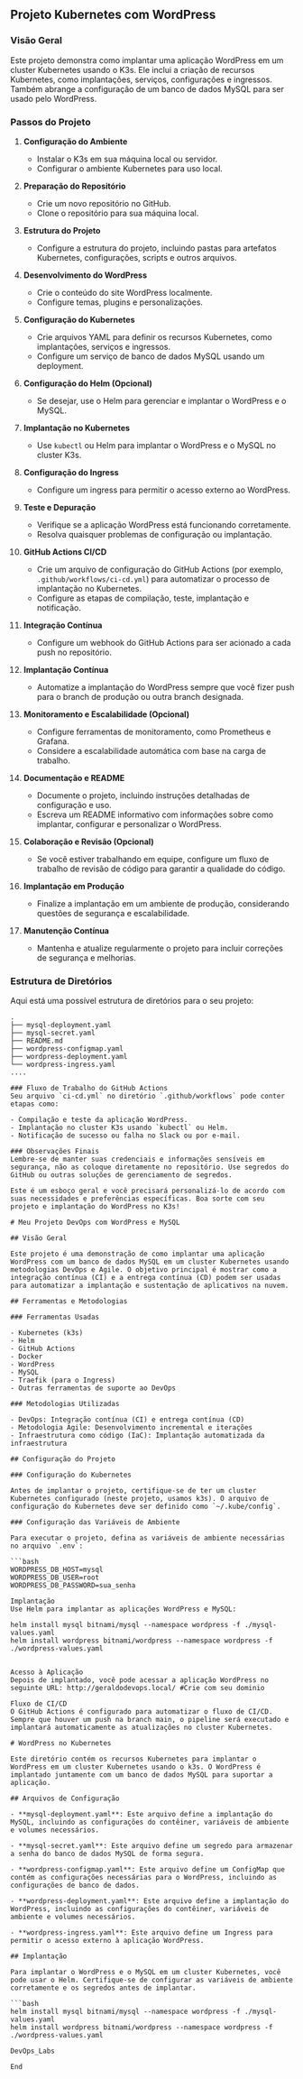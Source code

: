 
## Projeto Kubernetes com WordPress

### Visão Geral
Este projeto demonstra como implantar uma aplicação WordPress em um cluster Kubernetes usando o K3s. Ele inclui a criação de recursos Kubernetes, como implantações, serviços, configurações e ingressos. Também abrange a configuração de um banco de dados MySQL para ser usado pelo WordPress.

### Passos do Projeto
1. **Configuração do Ambiente**
   - Instalar o K3s em sua máquina local ou servidor.
   - Configurar o ambiente Kubernetes para uso local.

2. **Preparação do Repositório**
   - Crie um novo repositório no GitHub.
   - Clone o repositório para sua máquina local.

3. **Estrutura do Projeto**
   - Configure a estrutura do projeto, incluindo pastas para artefatos Kubernetes, configurações, scripts e outros arquivos.

4. **Desenvolvimento do WordPress**
   - Crie o conteúdo do site WordPress localmente.
   - Configure temas, plugins e personalizações.

5. **Configuração do Kubernetes**
   - Crie arquivos YAML para definir os recursos Kubernetes, como implantações, serviços e ingressos.
   - Configure um serviço de banco de dados MySQL usando um deployment.

6. **Configuração do Helm (Opcional)**
   - Se desejar, use o Helm para gerenciar e implantar o WordPress e o MySQL.

7. **Implantação no Kubernetes**
   - Use `kubectl` ou Helm para implantar o WordPress e o MySQL no cluster K3s.

8. **Configuração do Ingress**
   - Configure um ingress para permitir o acesso externo ao WordPress.

9. **Teste e Depuração**
   - Verifique se a aplicação WordPress está funcionando corretamente.
   - Resolva quaisquer problemas de configuração ou implantação.

10. **GitHub Actions CI/CD**
    - Crie um arquivo de configuração do GitHub Actions (por exemplo, `.github/workflows/ci-cd.yml`) para automatizar o processo de implantação no Kubernetes.
    - Configure as etapas de compilação, teste, implantação e notificação.

11. **Integração Contínua**
    - Configure um webhook do GitHub Actions para ser acionado a cada push no repositório.

12. **Implantação Contínua**
    - Automatize a implantação do WordPress sempre que você fizer push para o branch de produção ou outra branch designada.

13. **Monitoramento e Escalabilidade (Opcional)**
    - Configure ferramentas de monitoramento, como Prometheus e Grafana.
    - Considere a escalabilidade automática com base na carga de trabalho.

14. **Documentação e README**
    - Documente o projeto, incluindo instruções detalhadas de configuração e uso.
    - Escreva um README informativo com informações sobre como implantar, configurar e personalizar o WordPress.

15. **Colaboração e Revisão (Opcional)**
    - Se você estiver trabalhando em equipe, configure um fluxo de trabalho de revisão de código para garantir a qualidade do código.

16. **Implantação em Produção**
    - Finalize a implantação em um ambiente de produção, considerando questões de segurança e escalabilidade.

17. **Manutenção Contínua**
    - Mantenha e atualize regularmente o projeto para incluir correções de segurança e melhorias.

### Estrutura de Diretórios
Aqui está uma possível estrutura de diretórios para o seu projeto:

```
.
├── mysql-deployment.yaml
├── mysql-secret.yaml
├── README.md
├── wordpress-configmap.yaml
├── wordpress-deployment.yaml
└── wordpress-ingress.yaml
....

### Fluxo de Trabalho do GitHub Actions
Seu arquivo `ci-cd.yml` no diretório `.github/workflows` pode conter etapas como:

- Compilação e teste da aplicação WordPress.
- Implantação no cluster K3s usando `kubectl` ou Helm.
- Notificação de sucesso ou falha no Slack ou por e-mail.

### Observações Finais
Lembre-se de manter suas credenciais e informações sensíveis em segurança, não as coloque diretamente no repositório. Use segredos do GitHub ou outras soluções de gerenciamento de segredos.

Este é um esboço geral e você precisará personalizá-lo de acordo com suas necessidades e preferências específicas. Boa sorte com seu projeto e implantação do WordPress no K3s!

# Meu Projeto DevOps com WordPress e MySQL

## Visão Geral

Este projeto é uma demonstração de como implantar uma aplicação WordPress com um banco de dados MySQL em um cluster Kubernetes usando metodologias DevOps e Agile. O objetivo principal é mostrar como a integração contínua (CI) e a entrega contínua (CD) podem ser usadas para automatizar a implantação e sustentação de aplicativos na nuvem.

## Ferramentas e Metodologias

### Ferramentas Usadas

- Kubernetes (k3s)
- Helm
- GitHub Actions
- Docker
- WordPress
- MySQL
- Traefik (para o Ingress)
- Outras ferramentas de suporte ao DevOps

### Metodologias Utilizadas

- DevOps: Integração contínua (CI) e entrega contínua (CD)
- Metodologia Agile: Desenvolvimento incremental e iterações
- Infraestrutura como código (IaC): Implantação automatizada da infraestrutura

## Configuração do Projeto

### Configuração do Kubernetes

Antes de implantar o projeto, certifique-se de ter um cluster Kubernetes configurado (neste projeto, usamos k3s). O arquivo de configuração do Kubernetes deve ser definido como `~/.kube/config`.

### Configuração das Variáveis de Ambiente

Para executar o projeto, defina as variáveis de ambiente necessárias no arquivo `.env`:

```bash
WORDPRESS_DB_HOST=mysql
WORDPRESS_DB_USER=root
WORDPRESS_DB_PASSWORD=sua_senha

Implantação
Use Helm para implantar as aplicações WordPress e MySQL:

helm install mysql bitnami/mysql --namespace wordpress -f ./mysql-values.yaml
helm install wordpress bitnami/wordpress --namespace wordpress -f ./wordpress-values.yaml


Acesso à Aplicação
Depois de implantado, você pode acessar a aplicação WordPress no seguinte URL: http://geraldodevops.local/ #Crie com seu dominio

Fluxo de CI/CD
O GitHub Actions é configurado para automatizar o fluxo de CI/CD. Sempre que houver um push na branch main, o pipeline será executado e implantará automaticamente as atualizações no cluster Kubernetes.

# WordPress no Kubernetes

Este diretório contém os recursos Kubernetes para implantar o WordPress em um cluster Kubernetes usando o k3s. O WordPress é implantado juntamente com um banco de dados MySQL para suportar a aplicação.

## Arquivos de Configuração

- **mysql-deployment.yaml**: Este arquivo define a implantação do MySQL, incluindo as configurações do contêiner, variáveis de ambiente e volumes necessários.

- **mysql-secret.yaml**: Este arquivo define um segredo para armazenar a senha do banco de dados MySQL de forma segura.

- **wordpress-configmap.yaml**: Este arquivo define um ConfigMap que contém as configurações necessárias para o WordPress, incluindo as configurações de banco de dados.

- **wordpress-deployment.yaml**: Este arquivo define a implantação do WordPress, incluindo as configurações do contêiner, variáveis de ambiente e volumes necessários.

- **wordpress-ingress.yaml**: Este arquivo define um Ingress para permitir o acesso externo à aplicação WordPress.

## Implantação

Para implantar o WordPress e o MySQL em um cluster Kubernetes, você pode usar o Helm. Certifique-se de configurar as variáveis de ambiente corretamente e os segredos antes de implantar.

```bash
helm install mysql bitnami/mysql --namespace wordpress -f ./mysql-values.yaml
helm install wordpress bitnami/wordpress --namespace wordpress -f ./wordpress-values.yaml

DevOps_Labs 

End